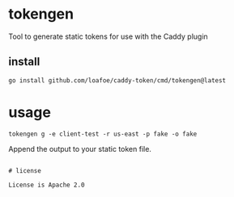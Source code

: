# tokengen

Tool to generate static tokens for use with the Caddy plugin

## install 

```shell
go install github.com/loafoe/caddy-token/cmd/tokengen@latest
```

# usage

```shell
tokengen g -e client-test -r us-east -p fake -o fake
```

Append the output to your static token file.

```shell

# license

License is Apache 2.0
